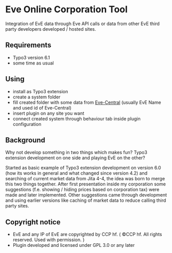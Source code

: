 # Eve Online Corporation Tool

Integration of EvE data through Eve API calls or data from other EvE third party developers developed / hosted sites.

## Requirements

* Typo3 version 6.1 
* some time as usual

## Using

* install as Typo3 extension
* create a system folder
* fill created folder with some data from [Eve-Central](http://eve-central.com/) (usually EvE Name and used id of Eve-Central)
* insert plugin on any site you want
* connect created system through behaviour tab inside plugin configuration

## Background

Why not develop something in two things which makes fun? Typo3 extension development on one side and playing EvE on the other?

Started as basic example of Typo3 extension development on version 6.0 (how its works in general and what changed since version 4.2) and searching of current market data from Jita 4-4, the idea was born to merge this two things together. After first presentation inside my corporation some suggestions (f.e. showing / hiding prices based on corporation tax) were made and later implemented. Other suggestions came through development and using earlier versions like caching of market data to reduce calling third party sites.

## Copyright notice

* EvE and any IP of EvE are copyrighted by CCP hf. ( ©CCP hf. All rights reserved. Used with permission. )
* Plugin developed and licensed under GPL 3.0 or any later
